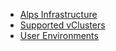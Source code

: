 * [Alps Infrastructure](index.md)
* [Supported vClusters](vclusters.md)
* [User Environments](uenvs.md)
